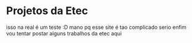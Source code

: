 # Projetos da Etec
isso na real é um teste :D
mano pq esse site é tao complicado serio
enfim vou tentar postar alguns trabalhos da etec aqui

